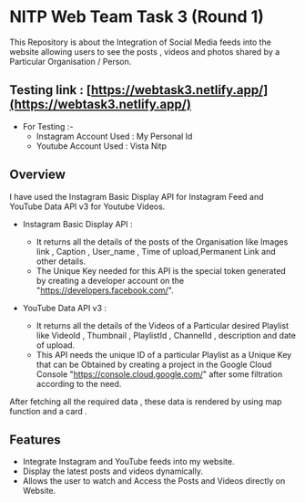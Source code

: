 
# NITP Web Team Task 3 (Round 1)

This Repository is about the Integration of Social Media feeds into the website allowing users to see the posts , videos and photos shared by a Particular Organisation / Person.

## Testing link : [https://webtask3.netlify.app/](https://webtask3.netlify.app/)

   - For Testing :-
      - Instagram Account Used : My Personal Id
      - Youtube Account Used : Vista Nitp

## Overview

  I have used the Instagram Basic Display API for Instagram Feed and YouTube Data API v3 for Youtube Videos.


  - Instagram Basic Display API :
	- It returns all the details of the posts of the Organisation like Images link , Caption , User_name , Time of 		  upload,Permanent Link and other details.
	- The Unique Key needed for this API is the special token generated by creating a developer account on the 
          "https://developers.facebook.com/".


   - YouTube Data API v3 :
	  - It returns all the details of the Videos of a Particular desired Playlist like VideoId , Thumbnail , PlaylistId ,
               	ChannelId , description and date of upload.
	  - This API needs the unique ID of a particular Playlist as a Unique Key that can be Obtained by creating a project 		in the Google Cloud Console "https://console.cloud.google.com/" after some filtration according to the need.

  After fetching all the required data , these data is rendered by using map function and a card .
	

## Features

- Integrate Instagram and YouTube feeds into my website.
- Display the latest posts and videos dynamically.
- Allows the user to watch and Access the Posts and Videos directly on Website.


